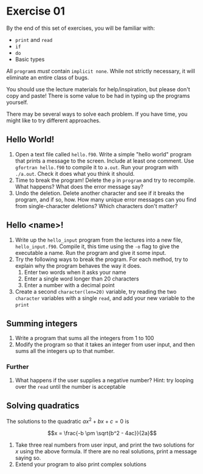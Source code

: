 Exercise 01
===========

By the end of this set of exercises, you will be familiar with:

- `print` and `read`
- `if`
- `do`
- Basic types

All `program`s _must_ contain `implicit none`. While not strictly
necessary, it will eliminate an entire class of bugs.

You should use the lecture materials for help/inspiration, but please
don't copy and paste! There is some value to be had in typing up the
programs yourself.

There may be several ways to solve each problem. If you have time, you
might like to try different approaches.

Hello World!
------------

1. Open a text file called `hello.f90`. Write a simple "hello world"
   program that prints a message to the screen. Include at least one
   comment. Use `gfortran hello.f90` to compile it to `a.out`. Run
   your program with `./a.out`. Check it does what you think it
   should.
2. Time to break the program! Delete the `p` in `program` and try to
   recompile. What happens? What does the error message say?
3. Undo the deletion. Delete another character and see if it breaks
   the program, and if so, how. How many unique error messages can you
   find from single-character deletions? Which characters don't
   matter?

Hello \<name\>!
---------------

1. Write up the `hello_input` program from the lectures into a new
   file, `hello_input.f90`. Compile it, this time using the `-o` flag
   to give the executable a name. Run the program and give it some
   input.
2. Try the following ways to break the program. For each method, try
   to explain why the program behaves the way it does.
    1. Enter two words when it asks your name
    2. Enter a single word longer than 20 characters
    3. Enter a number with a decimal point
3. Create a second `character(len=20)` variable, try reading the two
   `character` variables with a single `read`, and add your new
   variable to the `print`

Summing integers
----------------

1. Write a program that sums all the integers from 1 to 100
2. Modify the program so that it takes an integer from user input, and
   then sums all the integers up to that number.

### Further

1. What happens if the user supplies a negative number? Hint: try
   looping over the `read` until the number is acceptable

Solving quadratics
------------------

The solutions to the quadratic $ax^2 + bx + c = 0$ is

$$x = \frac{-b \pm \sqrt{b^2 - 4ac}}{2a}$$

1. Take three real numbers from user input, and print the two
   solutions for $x$ using the above formula. If there are no real
   solutions, print a message saying so.
2. Extend your program to also print complex solutions

